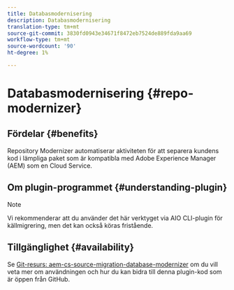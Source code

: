 ```yaml
---
title: Databasmodernisering
description: Databasmodernisering
translation-type: tm+mt
source-git-commit: 3830fd0943e34671f8472eb7524de889fda9aa69
workflow-type: tm+mt
source-wordcount: '90'
ht-degree: 1%

---
```



# Databasmodernisering {#repo-modernizer}

## Fördelar {#benefits}

Repository Modernizer automatiserar aktiviteten för att separera kundens kod i lämpliga paket som är kompatibla med Adobe Experience Manager (AEM) som en Cloud Service.

## Om plugin-programmet {#understanding-plugin}

>[!NOTE]
>Vi rekommenderar att du använder det här verktyget via AIO CLI-plugin för källmigrering, men det kan också köras fristående.

## Tillgänglighet {#availability}

Se [Git-resurs: aem-cs-source-migration-database-modernizer](https://github.com/adobe/aem-cloud-service-source-migration/tree/master/packages/repository-modernizer) om du vill veta mer om användningen och hur du kan bidra till denna plugin-kod som är öppen från GitHub.
